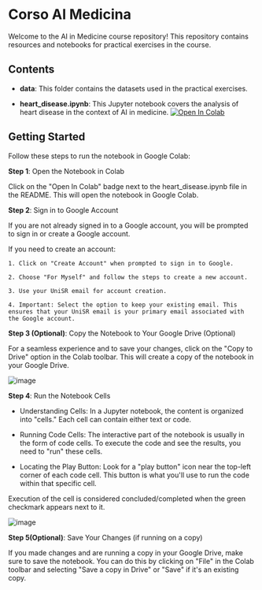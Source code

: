 # Corso AI Medicina

Welcome to the AI in Medicine course repository! This repository contains resources and notebooks for practical exercises in the course.

## Contents

- **data**: This folder contains the datasets used in the practical exercises.

- **heart_disease.ipynb**: This Jupyter notebook covers the analysis of heart disease in the context of AI in medicine.
  [![Open In Colab](https://img.shields.io/badge/Open%20In%20Colab-blue?logo=google-colab)](https://colab.research.google.com/github/andreacorvaglia-unisr/corso-ai-medicina/blob/main/heart_disease.ipynb)
  
## Getting Started

Follow these steps to run the notebook in Google Colab:

**Step 1**: Open the Notebook in Colab

Click on the "Open In Colab" badge next to the heart_disease.ipynb file in the README. This will open the notebook in Google Colab.

**Step 2**: Sign in to Google Account

If you are not already signed in to a Google account, you will be prompted to sign in or create a Google account.

If you need to create an account:

    1. Click on "Create Account" when prompted to sign in to Google.

    2. Choose "For Myself" and follow the steps to create a new account.

    3. Use your UniSR email for account creation.

    4. Important: Select the option to keep your existing email. This ensures that your UniSR email is your primary email associated with the Google account.

**Step 3 (Optional)**: Copy the Notebook to Your Google Drive (Optional)

For a seamless experience and to save your changes, click on the "Copy to Drive" option in the Colab toolbar. This will create a copy of the notebook in your Google Drive.

![image](https://github.com/andreacorvaglia-unisr/corso-ai-medicina/assets/149048468/b119fb21-2b5f-4db2-9f0c-4c4728db4e47)



**Step 4**: Run the Notebook Cells

- Understanding Cells: In a Jupyter notebook, the content is organized into "cells." Each cell can contain either text or code.

- Running Code Cells: The interactive part of the notebook is usually in the form of code cells. To execute the code and see the results, you need to "run" these cells.

- Locating the Play Button: Look for a "play button" icon near the top-left corner of each code cell. This button is what you'll use to run the code within that specific cell.

Execution of the cell is considered concluded/completed when the green checkmark appears next to it.


![image](https://github.com/andreacorvaglia-unisr/corso-ai-medicina/assets/149048468/c0be258c-1981-47cc-a77f-3180327f3822)



**Step 5(Optional)**: Save Your Changes (if running on a copy)

If you made changes and are running a copy in your Google Drive, make sure to save the notebook. You can do this by clicking on "File" in the Colab toolbar and selecting "Save a copy in Drive" or "Save" if it's an existing copy.
